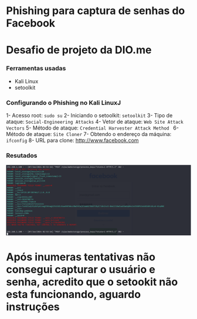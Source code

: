 # Phishing para captura de senhas do Facebook 
# Desafio de projeto da DIO.me

### Ferramentas usadas

- Kali Linux
- setoolkit

### Configurando o Phishing no Kali LinuxJ

1- Acesso root: ``` sudo su ```
2- Iniciando o setoolkit: ``` setoolkit ```
3- Tipo de ataque: ``` Social-Engineering Attacks ```
4- Vetor de ataque: ``` Web Site Attack Vectors ```
5- Método de ataque: ```Credential Harvester Attack Method ```
6- Método de ataque: ``` Site Cloner ```
7- Obtendo o endereço da máquina: ``` ifconfig ```
8- URL para clone: http://www.facebook.com

### Resutados

![Alt text](./myimage.png "Optional title")

# Após inumeras tentativas não consegui capturar o usuário e senha, acredito que o setookit não esta funcionando, aguardo instruções